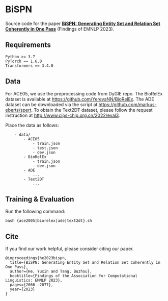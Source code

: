 # BiSPN

Source code for the paper [**BiSPN: Generating Entity Set and Relation Set Coherently in One Pass**](https://aclanthology.org/2023.findings-emnlp.136/) (Findings of EMNLP 2023).

##  Requirements

```
Python >= 3.7   
PyTorch == 1.6.0 
Transformers == 3.4.0
```

##  Data

For ACE05, we use the preprocessing code from DyGIE repo. The BioRelEx dataset is available at https://github.com/YerevaNN/BioRelEx. The ADE dataset can be downloaded via the script at https://github.com/markus-eberts/spert. To obtain the Text2DT dataset, please follow the request instruction at http://www.cips-chip.org.cn/2022/eval3.

Place the data as follows:
```text
    - data/
        - ACE05
            - train.json
            - test.json
            - dev.json
        - BioRelEx
            - train.json
            - dev.json
        - ADE
            ...
        - Text2DT
            ...
```

##  Training & Evaluation
Run the following command:
```shell
bash {ace2005|biorelex|ade|text2dt}.sh
```

## Cite
If you find our work helpful, please consider citing our paper.
```
@inproceedings{he2023bispn,
  title={BiSPN: Generating Entity Set and Relation Set Coherently in One Pass},
  author={He, Yuxin and Tang, Buzhou},
  booktitle={Findings of the Association for Computational Linguistics: EMNLP 2023},
  pages={2066--2077},
  year={2023}
}
```